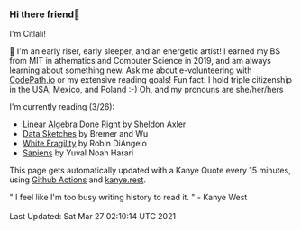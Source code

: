 ### Hi there friend👋

I'm Citlali!

🌱 I'm an early riser, early sleeper, and an energetic artist! I earned my BS from MIT in athematics and Computer Science in 2019, and am always learning about something new. Ask me about e-volunteering with [CodePath.io](https://codepath.org/) or my extensive reading goals! Fun fact: I hold triple citizenship in the USA, Mexico, and Poland :-) Oh, and my pronouns are she/her/hers

I'm currently reading (3/26):

- [Linear Algebra Done Right](https://linear.axler.net/) by Sheldon Axler
- [Data Sketches](https://www.datasketch.es/) by Bremer and Wu
- [White Fragility](https://www.robindiangelo.com/publications/) by Robin DiAngelo
- [Sapiens](https://www.ynharari.com/book/sapiens-2/) by Yuval Noah Harari

This page gets automatically updated with a Kanye Quote every 15 minutes, using [Github Actions](https://github.com/features/actions) and [kanye.rest](https://kanye.rest/).

" I feel like I'm too busy writing history to read it. " - Kanye West <br/> <br/>Last Updated:  Sat Mar 27 02:10:14 UTC 2021
